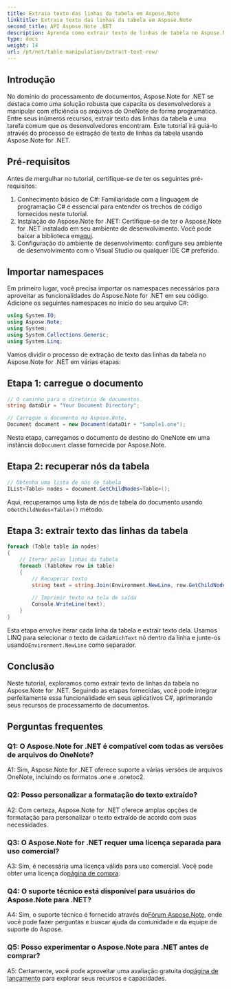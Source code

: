 ```yaml
---
title: Extraia texto das linhas da tabela em Aspose.Note
linktitle: Extraia texto das linhas da tabela em Aspose.Note
second_title: API Aspose.Note .NET
description: Aprenda como extrair texto de linhas de tabela no Aspose.Note for .NET com este tutorial abrangente.
type: docs
weight: 14
url: /pt/net/table-manipulation/extract-text-row/
---
```

## Introdução

No domínio do processamento de documentos, Aspose.Note for .NET se destaca como uma solução robusta que capacita os desenvolvedores a manipular com eficiência os arquivos do OneNote de forma programática. Entre seus inúmeros recursos, extrair texto das linhas da tabela é uma tarefa comum que os desenvolvedores encontram. Este tutorial irá guiá-lo através do processo de extração de texto de linhas da tabela usando Aspose.Note for .NET.

## Pré-requisitos

Antes de mergulhar no tutorial, certifique-se de ter os seguintes pré-requisitos:

1. Conhecimento básico de C#: Familiaridade com a linguagem de programação C# é essencial para entender os trechos de código fornecidos neste tutorial.
2.  Instalação do Aspose.Note for .NET: Certifique-se de ter o Aspose.Note for .NET instalado em seu ambiente de desenvolvimento. Você pode baixar a biblioteca em[aqui](https://releases.aspose.com/note/net/).
3. Configuração do ambiente de desenvolvimento: configure seu ambiente de desenvolvimento com o Visual Studio ou qualquer IDE C# preferido.

## Importar namespaces

Em primeiro lugar, você precisa importar os namespaces necessários para aproveitar as funcionalidades do Aspose.Note for .NET em seu código. Adicione os seguintes namespaces no início do seu arquivo C#:

```csharp
using System.IO;
using Aspose.Note;
using System;
using System.Collections.Generic;
using System.Linq;
```

Vamos dividir o processo de extração de texto das linhas da tabela no Aspose.Note for .NET em várias etapas:

## Etapa 1: carregue o documento

```csharp
// O caminho para o diretório de documentos.
string dataDir = "Your Document Directory";

// Carregue o documento no Aspose.Note.
Document document = new Document(dataDir + "Sample1.one");
```

 Nesta etapa, carregamos o documento de destino do OneNote em uma instância do`Document` classe fornecida por Aspose.Note.

## Etapa 2: recuperar nós da tabela

```csharp
// Obtenha uma lista de nós de tabela
IList<Table> nodes = document.GetChildNodes<Table>();
```

 Aqui, recuperamos uma lista de nós de tabela do documento usando o`GetChildNodes<Table>()` método.

## Etapa 3: extrair texto das linhas da tabela

```csharp
foreach (Table table in nodes)
{
	// Iterar pelas linhas da tabela
	foreach (TableRow row in table)
	{
		// Recuperar texto
		string text = string.Join(Environment.NewLine, row.GetChildNodes<RichText>().Select(e => e.Text)) + Environment.NewLine;
   
		// Imprimir texto na tela de saída
		Console.WriteLine(text);
	}
}
```

 Esta etapa envolve iterar cada linha da tabela e extrair texto dela. Usamos LINQ para selecionar o texto de cada`RichText` nó dentro da linha e junte-os usando`Environment.NewLine` como separador.

## Conclusão

Neste tutorial, exploramos como extrair texto de linhas da tabela no Aspose.Note for .NET. Seguindo as etapas fornecidas, você pode integrar perfeitamente essa funcionalidade em seus aplicativos C#, aprimorando seus recursos de processamento de documentos.

## Perguntas frequentes

### Q1: O Aspose.Note for .NET é compatível com todas as versões de arquivos do OneNote?

A1: Sim, Aspose.Note for .NET oferece suporte a várias versões de arquivos OneNote, incluindo os formatos .one e .onetoc2.

### Q2: Posso personalizar a formatação do texto extraído?

A2: Com certeza, Aspose.Note for .NET oferece amplas opções de formatação para personalizar o texto extraído de acordo com suas necessidades.

### Q3: O Aspose.Note for .NET requer uma licença separada para uso comercial?

 A3: Sim, é necessária uma licença válida para uso comercial. Você pode obter uma licença do[página de compra](https://purchase.aspose.com/buy).

### Q4: O suporte técnico está disponível para usuários do Aspose.Note para .NET?

 A4: Sim, o suporte técnico é fornecido através do[Fórum Aspose.Note](https://forum.aspose.com/c/note/28), onde você pode fazer perguntas e buscar ajuda da comunidade e da equipe de suporte do Aspose.

### Q5: Posso experimentar o Aspose.Note para .NET antes de comprar?

 A5: Certamente, você pode aproveitar uma avaliação gratuita do[página de lançamento](https://releases.aspose.com/) para explorar seus recursos e capacidades.